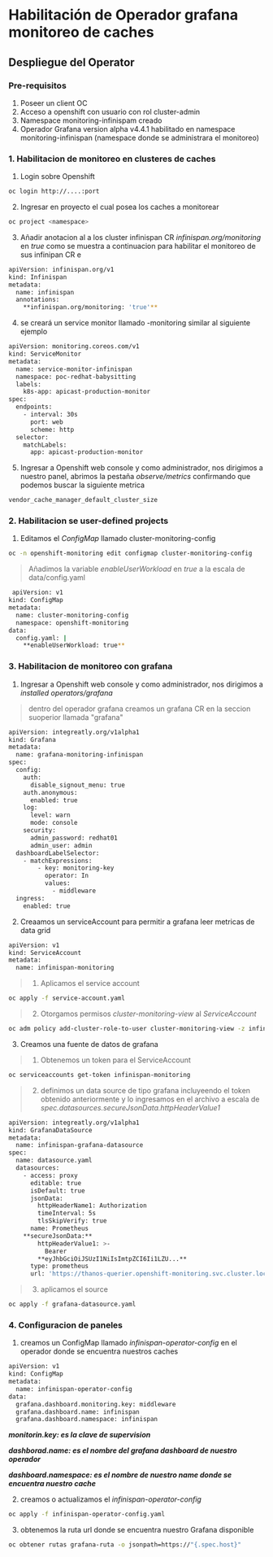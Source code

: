# Habilitación de Operador grafana monitoreo de caches

## Despliegue del Operator

### Pre-requisitos

1. Poseer un client OC 
2. Acceso a openshift con usuario con rol cluster-admin
3. Namespace monitoring-infinispam creado
4. Operador Grafana version alpha v4.4.1 habilitado en namespace monitoring-infinispan (namespace donde se administrara el monitoreo)

### 1. Habilitacion de monitoreo en clusteres de caches

1. Login sobre Openshift
```bash
oc login http://....:port
```
2. Ingresar en proyecto el cual posea los caches a monitorear
```bash
oc project <namespace>
```
3. Añadir anotacion al a los cluster infinispan CR *infinispan.org/monitoring* en *true* como se muestra a continuacion para habilitar el monitoreo de sus
infinipan CR
e
```bash
apiVersion: infinispan.org/v1
kind: Infinispan
metadata:
  name: infinispan
  annotations:
    **infinispan.org/monitoring: 'true'**
```
4. se creará un service monitor llamado <namespace>-monitoring similar al siguiente ejemplo
```bash
apiVersion: monitoring.coreos.com/v1
kind: ServiceMonitor
metadata:
  name: service-monitor-infinispan
  namespace: poc-redhat-babysitting 
  labels:
    k8s-app: apicast-production-monitor
spec:
  endpoints:
    - interval: 30s
      port: web
      scheme: http
  selector:
    matchLabels:
      app: apicast-production-monitor
```
5. Ingresar a Openshift web console y como administrador, nos dirigimos a nuestro panel, abrimos la pestaña *observe/metrics* confirmando que podemos buscar la siguiente metrica

```bash
vendor_cache_manager_default_cluster_size
```
### 2. Habilitacion se user-defined projects 

1. Editamos el *ConfigMap*  llamado cluster-monitoring-config
```bash
oc -n openshift-monitoring edit configmap cluster-monitoring-config
``` 
> Añadimos la variable *enableUserWorkload* en *true* a la escala de data/config.yaml
```bash
 apiVersion: v1
kind: ConfigMap
metadata:
  name: cluster-monitoring-config
  namespace: openshift-monitoring
data:
  config.yaml: |
    **enableUserWorkload: true**
```
### 3. Habilitacion de monitoreo con grafana 

1. Ingresar a Openshift web console y como administrador, nos dirigimos a *installed operators/grafana*
> dentro del operador grafana creamos un grafana CR en la seccion suoperior llamada "grafana"
```bash
apiVersion: integreatly.org/v1alpha1
kind: Grafana
metadata:
  name: grafana-monitoring-infinispan
spec:
  config:
    auth:
      disable_signout_menu: true
    auth.anonymous:
      enabled: true
    log:
      level: warn
      mode: console
    security:
      admin_password: redhat01
      admin_user: admin
  dashboardLabelSelector:
    - matchExpressions:
        - key: monitoring-key
          operator: In
          values:
            - middleware
  ingress:
    enabled: true
``` 
2. Creaamos un serviceAccount para permitir a grafana leer metricas de data grid
```bash
apiVersion: v1
kind: ServiceAccount
metadata:
  name: infinispan-monitoring
``` 
> 1. Aplicamos el service account
```bash
oc apply -f service-account.yaml
``` 
> 2. Otorgamos permisos *cluster-monitoring-view* al *ServiceAccount*
```bash
oc adm policy add-cluster-role-to-user cluster-monitoring-view -z infinispan-monitoring
``` 
3. Creamos una fuente de datos de grafana 
> 1. Obtenemos un token para el ServiceAccount
```bash
oc serviceaccounts get-token infinispan-monitoring
```
> 2. definimos un data source de tipo grafana incluyeendo el token obtenido anteriormente y lo ingresamos en el archivo a escala de *spec.datasources.secureJsonData.httpHeaderValue1*
```bash
apiVersion: integreatly.org/v1alpha1
kind: GrafanaDataSource
metadata:
  name: infinispan-grafana-datasource
spec:
  name: datasource.yaml
  datasources:
    - access: proxy
      editable: true
      isDefault: true
      jsonData:
        httpHeaderName1: Authorization
        timeInterval: 5s
        tlsSkipVerify: true
      name: Prometheus
    **secureJsonData:**
        httpHeaderValue1: >-
          Bearer
        **eyJhbGciOiJSUzI1NiIsImtpZCI6Ii1LZU...**
      type: prometheus
      url: 'https://thanos-querier.openshift-monitoring.svc.cluster.local:9091'
```
>3. aplicamos el source 
```bash
oc apply -f grafana-datasource.yaml
```
### 4. Configuracion de paneles 
1. creamos un ConfigMap llamado *infinispan-operator-config* en el operador donde se encuentra nuestros caches 
```bash
apiVersion: v1
kind: ConfigMap
metadata:
  name: infinispan-operator-config
data:
  grafana.dashboard.monitoring.key: middleware
  grafana.dashboard.name: infinispan
  grafana.dashboard.namespace: infinispan
``` 
***monitorin.key: es la clave de supervision***


***dashborad.name: es el nombre del grafana dashboard de nuestro operador***


***dashboard.namespace: es el nombre de nuestro name donde se encuentra nuestro cache***



2. creamos o actualizamos el *infinispan-operator-config* 
```bash
oc apply -f infinispan-operator-config.yaml
```   
3. obtenemos la ruta url donde se encuentra nuestro Grafana disponible
```bash
oc obtener rutas grafana-ruta -o jsonpath=https://"{.spec.host}"
```  